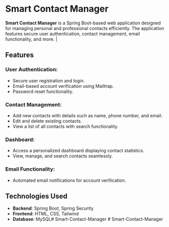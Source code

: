 # Smart Contact Manager

**Smart Contact Manager** is a Spring Boot-based web application designed for managing personal and professional contacts efficiently. The application features secure user authentication, contact management, email functionality, and more.                                 |

## Features

### User Authentication:
- Secure user registration and login.
- Email-based account verification using Mailtrap.
- Password reset functionality.

### Contact Management:
- Add new contacts with details such as name, phone number, and email.
- Edit and delete existing contacts.
- View a list of all contacts with search functionality.

### Dashboard:
- Access a personalized dashboard displaying contact statistics.
- View, manage, and search contacts seamlessly.

### Email Functionality:
- Automated email notifications for account verification.

## Technologies Used

- **Backend**: Spring Boot, Spring Security
- **Frontend**: HTML, CSS, Tailwind
- **Database**: MySQL#   S m a r t - C o n t a c t - M a n a g e r  
 #   S m a r t - C o n t a c t - M a n a g e r  
 